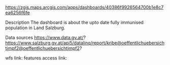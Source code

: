 https://zgis.maps.arcgis.com/apps/dashboards/40386f9926564700b1e8c7ea6256f6fe

Description
The dashboard is about the upto date fully immunised population in Land Salzburg.

Data sources
https://www.data.gv.at/?
https://www.salzburg.gv.at/api5/datalinq/report/kribe@oeffentlichuebersichtimpf2@oeffentlichuebersichtimpf2?

wfs link:
features access link:
